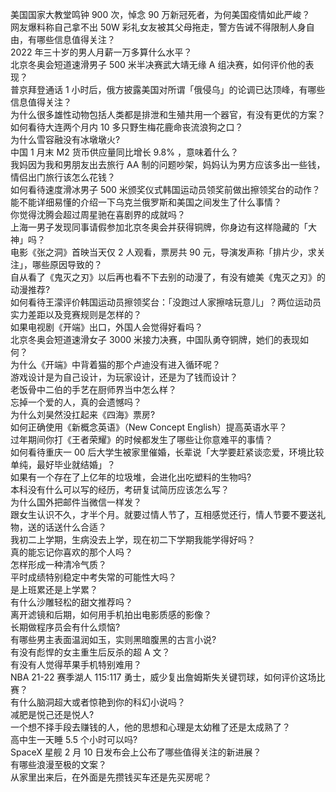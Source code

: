 美国国家大教堂鸣钟 900 次，悼念 90 万新冠死者，为何美国疫情如此严峻？  
网友爆料称自己拿不出 50W 彩礼女友被其父母拖走，警方告诫不得限制人身自由，有哪些信息值得关注？  
2022 年三十岁的男人月薪一万多算什么水平？  
北京冬奥会短道速滑男子 500 米半决赛武大靖无缘 A 组决赛，如何评价他的表现？  
普京拜登通话 1 小时后，俄方披露美国对所谓「俄侵乌」的论调已达顶峰，有哪些信息值得关注？  
为什么很多雄性动物包括人类都是排泄和生殖共用一个器官，有没有更优的方案？  
如何看待大连两个月内 10 多只野生梅花鹿命丧流浪狗之口？  
为什么雪容融没有冰墩墩火?  
中国 1 月末 M2 货币供应量同比增长 9.8% ，意味着什么？  
我妈因为我和男朋友出去旅行 AA 制的问题吵架，妈妈认为男方应该多出一些钱，情侣出门旅行该怎么花钱？  
如何看待速度滑冰男子 500 米颁奖仪式韩国运动员领奖前做出擦领奖台的动作？  
能不能详细易懂的介绍一下乌克兰俄罗斯和美国之间发生了什么事情？  
你觉得沈腾会超过周星驰在喜剧界的成就吗？  
上海一男子发现同事请假参加北京冬奥会并获得铜牌，你身边有这样隐藏的「大神」吗？  
电影《张之洞》首映当天仅 2 人观看，票房共 90 元，导演发声称「排片少，求关注」，哪些原因导致的？  
自从看了《鬼灭之刃》以后再也看不下去别的动漫了，有没有媲美《鬼灭之刃》的动漫推荐?  
如何看待王濛评价韩国运动员擦领奖台：「没跑过人家擦啥玩意儿」？两位运动员实力差距以及竞赛规则是怎样的？  
如果电视剧《开端》出口，外国人会觉得好看吗？  
北京冬奥会短道速滑女子 3000 米接力决赛，中国队勇夺铜牌，她们的表现如何？  
为什么《开端》中背着猫的那个卢迪没有进入循环呢？  
游戏设计是为自己设计，为玩家设计，还是为了钱而设计？  
老饭骨中二伯的手艺在厨师界当中怎么样？  
忘掉一个爱的人，真的会遗憾吗？  
为什么刘昊然没扛起来《四海》票房?  
如何正确使用《新概念英语》（New Concept English）提高英语水平？  
过年期间你打《王者荣耀》的时候都发生了哪些让你意难平的事情？  
如何看待重庆一 00 后大学生被家里催婚，长辈说「大学要赶紧谈恋爱，环境比较单纯，最好毕业就结婚」？  
如果有一个存在了上亿年的垃圾堆，会进化出吃塑料的生物吗?  
本科没有什么可以写的经历，考研复试简历应该怎么写？  
为什么国外把邮件当微信一样发？  
跟女生认识不久，才半个月。就要过情人节了，互相感觉还行，情人节要不要送礼物，送的话送什么合适？  
我初二上学期，生病没去上学，现在初二下学期我能学得好吗？  
真的能忘记你喜欢的那个人吗？  
怎样形成一种清冷气质？  
平时成绩特别稳定中考失常的可能性大吗？  
是上班累还是上学累？  
有什么沙雕轻松的甜文推荐吗？  
离开滤镜和后期，如何用手机拍出电影质感的影像？  
长期做程序员会有什么烦恼?  
有哪些男主表面温润如玉，实则黑暗腹黑的古言小说?  
有没有彪悍的女主重生后反杀的超 A 文？  
有没有人觉得苹果手机特别难用？  
NBA 21-22 赛季湖人 115:117 勇士，威少复出詹姆斯失关键罚球，如何评价这场比赛？  
有什么脑洞超大或者惊艳到你的科幻小说吗？  
减肥是悦己还是悦人?  
一个想不择手段去赚钱的人，他的思想和心理是太幼稚了还是太成熟了？  
高中生一天睡 5.5 个小时可以吗?  
SpaceX 星舰 2 月 10 日发布会上公布了哪些值得关注的新进展？  
有哪些浪漫至极的文案？  
从家里出来后，在外面是先攒钱买车还是先买房呢？  
